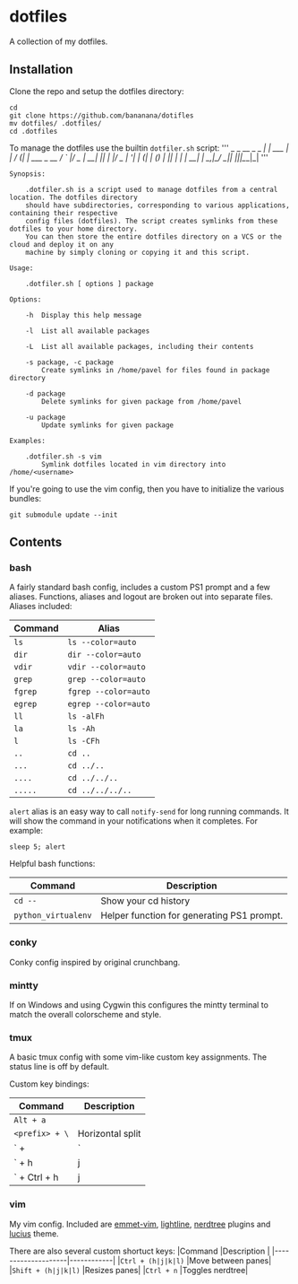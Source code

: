 # dotfiles

A collection of my dotfiles. 

## Installation

Clone the repo and setup the dotfiles directory: 

    cd
    git clone https://github.com/bananana/dotifles
    mv dotfiles/ .dotfiles/
    cd .dotfiles

To manage the dotfiles use the builtin `dotfiler.sh` script:
'''
		 _       _    __ _ _
	  __| | ___ | |_ / _(_| | ___ _ __
	 / _` |/ _ \| __| |_| | |/ _ | '__|
	| (_| | (_) | |_|  _| | |  __| |
	 \__,_|\___/ \__|_| |_|_|\___|_|
'''

	Synopsis:

		.dotfiler.sh is a script used to manage dotfiles from a central location. The dotfiles directory
		should have subdirectories, corresponding to various applications, containing their respective
		config files (dotfiles). The script creates symlinks from these dotfiles to your home directory.
		You can then store the entire dotfiles directory on a VCS or the cloud and deploy it on any
		machine by simply cloning or copying it and this script.

	Usage:

		.dotfiler.sh [ options ] package

	Options:

		-h  Display this help message

		-l  List all available packages

		-L  List all available packages, including their contents

		-s package, -c package
			Create symlinks in /home/pavel for files found in package directory

		-d package
			Delete symlinks for given package from /home/pavel

		-u package
			Update symlinks for given package

	Examples:

		.dotfiler.sh -s vim
			Symlink dotfiles located in vim directory into /home/<username>

If you're going to use the vim config, then you have to initialize the various bundles:

    git submodule update --init

## Contents

### bash

A fairly standard bash config, includes a custom PS1 prompt and a few aliases. Functions, aliases and logout are broken out into separate files. Aliases included:

|Command |Alias                 |
|--------|----------------------|
|`ls`    |`ls --color=auto`     |
|`dir`   |`dir --color=auto`    |
|`vdir`  |`vdir --color=auto`   |
|`grep`  |`grep --color=auto`   |
|`fgrep` |`fgrep --color=auto`  |
|`egrep` |`egrep --color=auto`  |
|`ll`    |`ls -alFh`            |
|`la`    |`ls -Ah`              |
|`l`     |`ls -CFh`             |
|`..`    |`cd ..`               |
|`...`   |`cd ../..`            |
|`....`  |`cd ../../..`         |
|`.....` |`cd ../../../..`      |

`alert` alias is an easy way to call `notify-send` for long running commands. It will show the command in your notifications when it completes. For example:

	sleep 5; alert 

Helpful bash functions:

|Command            |Description                                                |
|-------------------|-----------------------------------------------------------|
|`cd --`            |Show your cd history                                       |
|`python_virtualenv`|Helper function for generating PS1 prompt.                 |

### conky

Conky config inspired by original crunchbang.

### mintty

If on Windows and using Cygwin this configures the mintty terminal to match the overall colorscheme and style.

### tmux

A basic tmux config with some vim-like custom key assignments. The status line is off by default.

Custom key bindings:

|Command               |Description |
|----------------------|------------|
|`Alt + a`             |<prefix>    |
|`<prefix> + \`        |Horizontal split|
|`<prefix> + |` 	   |Vertical split|
|`<prefix> + h|j|k|l`  |Switches focus between the splits in given direction|
|`<prefix> + Ctrl + h|j|k|l`|Resizes the currently active split in givend direction|

### vim

My vim config. Included are [emmet-vim](https://github.com/mattn/emmet-vim), [lightline](https://github.com/itchyny/lightline.vim), [nerdtree](https://github.com/scrooloose/nerdtree) plugins and [lucius](https://github.com/jonathanfilip/vim-lucius) theme. 

There are also several custom shortuct keys: 
|Command             |Description |
|--------------------|------------|
|`Ctrl + (h|j|k|l)`  |Move between panes|
|`Shift + (h|j|k|l)` |Resizes panes| 
|`Ctrl + n`          |Toggles nerdtree|
